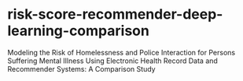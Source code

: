 # risk-score-recommender-deep-learning-comparison
Modeling the Risk of Homelessness and Police Interaction for Persons Suffering Mental Illness Using Electronic Health Record Data and Recommender Systems: A Comparison Study
